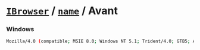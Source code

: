 # [`IBrowser`](/api/main/get-browser.md) / [`name`](../name.md) / Avant

### Windows

```sh
Mozilla/4.0 (compatible; MSIE 8.0; Windows NT 5.1; Trident/4.0; GTB5; Avant Browser; .NET CLR 1.1.4322; .NET CLR 2.0.50727)
```